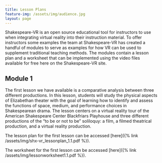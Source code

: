 ```yaml
---
title: Lesson Plans
feature-img: /assets/img/audience.jpg
layout: page
---
```

Shakespeare-VR is an open source educational tool for instructors to use when integrating virtual reality into their instruction material. To offer instructors some examples the team at Shakespeare-VR has created a handful of modules to serve as examples for how VR can be used to supplement traditional teaching methods. The modules contain a lesson plan and a worksheet that can be implemented using the video files available for free here on the Shakespeare-VR site.

## Module 1

The first lesson we have available is a comparative analysis between three different productions. In this lesson, students will study the physical aspects of Elizabethan theater with the goal of learning how to identify and assess the functions of space, medium, and performance choices in Shakespearean drama. The lesson centers on a virtual reality tour of the American Shakespeare Center Blackfriars Playhouse and three different productions of the “to be or not to be” soliloquy: a film, a filmed theatrical production, and a virtual reality production.

The lesson plan for the first lesson can be accessed [here]({% link /assets/img/shx-vr_lessonplan_1.1.pdf %}).

The worksheet for the first lesson can be accessed [here]({% link /assets/img/lessonworksheet1.1.pdf %}).
